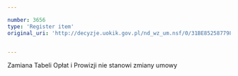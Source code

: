 ```yaml
---

number: 3656
type: 'Register item'
original_uri: 'http://decyzje.uokik.gov.pl/nd_wz_um.nsf/0/31BE852587798233C1257A610032DA81?OpenDocument'


---
```


Zamiana Tabeli Opłat i Prowizji nie stanowi zmiany umowy
